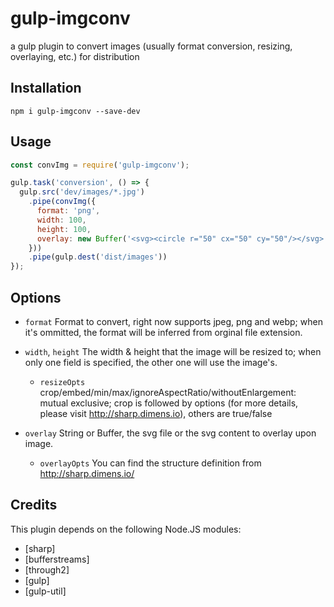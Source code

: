 gulp-imgconv
==========

a gulp plugin to convert images (usually format conversion, resizing, overlaying, etc.) for distribution

## Installation

```
npm i gulp-imgconv --save-dev
```

## Usage
```javascript
const convImg = require('gulp-imgconv');

gulp.task('conversion', () => {
  gulp.src('dev/images/*.jpg')
    .pipe(convImg({
      format: 'png',
      width: 100,
      height: 100,
      overlay: new Buffer('<svg><circle r="50" cx="50" cy="50"/></svg>')
    }))
    .pipe(gulp.dest('dist/images'))
});
```
## Options
- `format`
    Format to convert, right now supports jpeg, png and webp; when it's ommitted, the format will be inferred from orginal file extension.  

- `width`, `height`
    The width & height that the image will be resized to; when only one field is specified, the other one will use the image's.  
    - `resizeOpts`
      crop/embed/min/max/ignoreAspectRatio/withoutEnlargement: mutual exclusive; crop is followed by options (for more details, please visit http://sharp.dimens.io), others are true/false

- `overlay`
    String or Buffer, the svg file or the svg content to overlay upon image.
    - `overlayOpts`
      You can find the structure definition from http://sharp.dimens.io/

Credits
---------------

This plugin depends on the following Node.JS modules:
* [sharp]
* [bufferstreams]
* [through2]
* [gulp]
* [gulp-util]
